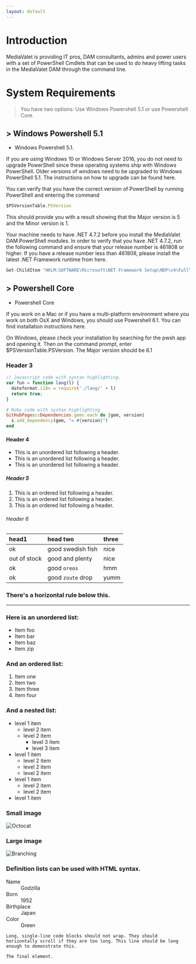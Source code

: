 ```yaml
---
layout: default
---
```


# Introduction

MediaValet is providing IT pros, DAM consultants, admins and power users with a set of PowerShell Cmdlets that can be used to do heavy lifting tasks in the MediaValet DAM through the command line.

# System Requirements

> You have two options: Use Windows Powershell 5.1 or use Powershell Core.

## > Windows Powershell 5.1

*   Windows Powershell 5.1.

If you are using Windows 10 or Windows Server 2016, you do not need to upgrade PowerShell since these operating systems ship with Windows PowerShell. Older versions of windows need to be upgraded to Windows PowerShell 5.1. The instructions on how to upgrade can be found here.

You can verify that you have the correct version of PowerShell by running PowerShell and entering the command 
```js
$PSVersionTable.PSVersion
```

This should provide you with a result showing that the Major version is 5 and the Minor version is 1.

Your machine needs to have .NET 4.7.2 before you install the MediaValet DAM PowerShell modules. In order to verify that you have .NET 4.7.2, run the following command and ensure that your release number is 461808 or higher. If you have a release number less than 461808, please install the latest .NET Framework runtime from here.

```js
Get-ChildItem "HKLM:SOFTWARE\Microsoft\NET Framework Setup\NDP\v4\Full\" | Get-ItemPropertyValue -Name Release
```
## > Powershell Core

*   Powershell Core

If you work on a Mac or if you have a multi-platform environment where you work on both OsX and Windows, you should use Powershell 6.1. You can find installation instructions here.

On Windows, please check your installation by searching for the pwsh app and opening it. Then on the command prompt, enter $PSVersionTable.PSVersion. The Major version should be 6.1

### Header 3

```js
// Javascript code with syntax highlighting.
var fun = function lang(l) {
  dateformat.i18n = require('./lang/' + l)
  return true;
}
```

```ruby
# Ruby code with syntax highlighting
GitHubPages::Dependencies.gems.each do |gem, version|
  s.add_dependency(gem, "= #{version}")
end
```

#### Header 4

*   This is an unordered list following a header.
*   This is an unordered list following a header.
*   This is an unordered list following a header.

##### Header 5

1.  This is an ordered list following a header.
2.  This is an ordered list following a header.
3.  This is an ordered list following a header.

###### Header 6

| head1        | head two          | three |
|:-------------|:------------------|:------|
| ok           | good swedish fish | nice  |
| out of stock | good and plenty   | nice  |
| ok           | good `oreos`      | hmm   |
| ok           | good `zoute` drop | yumm  |

### There's a horizontal rule below this.

* * *

### Here is an unordered list:

*   Item foo
*   Item bar
*   Item baz
*   Item zip

### And an ordered list:

1.  Item one
1.  Item two
1.  Item three
1.  Item four

### And a nested list:

- level 1 item
  - level 2 item
  - level 2 item
    - level 3 item
    - level 3 item
- level 1 item
  - level 2 item
  - level 2 item
  - level 2 item
- level 1 item
  - level 2 item
  - level 2 item
- level 1 item

### Small image

![Octocat](https://github.githubassets.com/images/icons/emoji/octocat.png)

### Large image

![Branching](https://guides.github.com/activities/hello-world/branching.png)


### Definition lists can be used with HTML syntax.

<dl>
<dt>Name</dt>
<dd>Godzilla</dd>
<dt>Born</dt>
<dd>1952</dd>
<dt>Birthplace</dt>
<dd>Japan</dd>
<dt>Color</dt>
<dd>Green</dd>
</dl>

```
Long, single-line code blocks should not wrap. They should horizontally scroll if they are too long. This line should be long enough to demonstrate this.
```

```
The final element.
```
